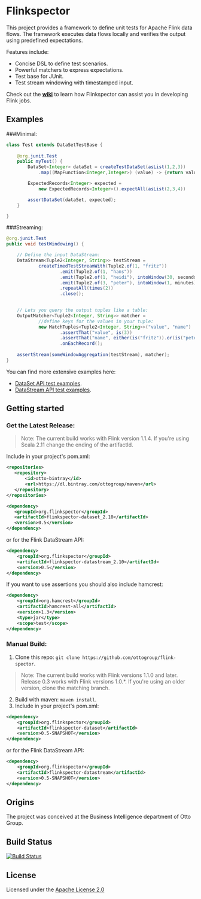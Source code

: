 # Flinkspector

This project provides a framework to define unit tests for Apache Flink data flows.
The framework executes data flows locally and verifies the output using predefined expectations. 

Features include:
- Concise DSL to define test scenarios.
- Powerful matchers to express expectations.
- Test base for JUnit.
- Test stream windowing with timestamped input.

Check out the [**wiki**](https://github.com/ottogroup/flink-spector/wiki) to learn how Flinkspector can assist you in developing Flink jobs.

## Examples

###Minimal:
```java
class Test extends DataSetTestBase {
    
    @org.junit.Test
    public myTest() {
		DataSet<Integer> dataSet = createTestDataSet(asList(1,2,3))
		    .map((MapFunction<Integer,Integer>) (value) -> {return value + 1});

		ExpectedRecords<Integer> expected = 
		    new ExpectedRecords<Integer>().expectAll(asList(2,3,4))

		assertDataSet(dataSet, expected);
    }

}
```

###Streaming: 
```java
@org.junit.Test
public void testWindowing() {

	// Define the input DataStream:	
	DataStream<Tuple2<Integer, String>> testStream =
			createTimedTestStreamWith(Tuple2.of(1, "fritz"))
					.emit(Tuple2.of(1, "hans"))
					.emit(Tuple2.of(1, "heidi"), intoWindow(30, seconds)
					.emit(Tuple2.of(3, "peter"), intoWindow(1, minutes)
					.repeatAll(times(2))
					.close();

		
	// Lets you query the output tuples like a table:
	OutputMatcher<Tuple2<Integer, String>> matcher =
			//define keys for the values in your tuple:
			new MatchTuples<Tuple2<Integer, String>>("value", "name")
					.assertThat("value", is(3))
					.assertThat("name", either(is("fritz")).or(is("peter")))
					.onEachRecord();
	
	assertStream(someWindowAggregation(testStream), matcher);
}
```

You can find more extensive examples here: 
* [DataSet API test examples](flinkspector-dataset/src/test/java/org/flinkspector/dataset/examples).
* [DataStream API test examples](flinkspector-datastream/src/test/java/org/flinkspector/datastream/examples).

## Getting started

### Get the Latest Release:
> Note: The current build works with Flink version 1.1.4.
> If you're using Scala 2.11 change the ending of the artifactId.

Include in your project's pom.xml:
 ```xml
<repositories>
    <repository>
        <id>otto-bintray</id>
        <url>https://dl.bintray.com/ottogroup/maven</url>
    </repository>
</repositories>
```
 ```xml
<dependency>
    <groupId>org.flinkspector</groupId>
    <artifactId>flinkspector-dataset_2.10</artifactId>
    <version>0.5</version>
</dependency>
```
or for the Flink DataStream API:

```xml
<dependency>
    <groupId>org.flinkspector</groupId>
    <artifactId>flinkspector-datastream_2.10</artifactId>
    <version>0.5</version>
</dependency>
```
If you want to use assertions you should also include hamcrest:
```xml
<dependency>
    <groupId>org.hamcrest</groupId>
    <artifactId>hamcrest-all</artifactId>
    <version>1.3</version>
    <type>jar</type>
    <scope>test</scope>
</dependency>
```

### Manual Build:
1. Clone this repo: `git clone https://github.com/ottogroup/flink-spector`.

> Note: The current build works with Flink versions 1.1.0 and later.
> Release 0.3 works with Flink versions 1.0.*.
> If you're using an older version, clone the matching branch.

2. Build with maven: `maven install`.
3. Include in your project's pom.xml: 
```xml
<dependency>
    <groupId>org.flinkspector</groupId>
    <artifactId>flinkspector-dataset</artifactId>
    <version>0.5-SNAPSHOT</version>
</dependency>
```
or for the Flink DataStream API:
    
```xml
<dependency>
    <groupId>org.flinkspector</groupId>
    <artifactId>flinkspector-datastream</artifactId>
    <version>0.5-SNAPSHOT</version>
</dependency>
```


## Origins
The project was conceived at the Business Intelligence department of Otto Group.

## Build Status

[![Build Status](https://travis-ci.org/ottogroup/flink-spector.svg?branch=master)](https://travis-ci.org/ottogroup/flink-spector)

## License
Licensed under the [Apache License 2.0](https://github.com/ottogroup/schedoscope/blob/master/LICENSE)
